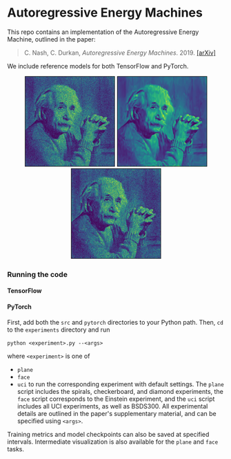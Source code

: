 # Autoregressive Energy Machines

This repo contains an implementation of the Autoregressive Energy Machine, outlined in the paper:

> C. Nash, C. Durkan, _Autoregressive Energy Machines_. 2019. [[arXiv]]()

We include reference models for both TensorFlow and PyTorch.

<p align="center">
  <img width="210" height="210" src="./figures/einstein-data.png">
  <img width="210" height="210" src="./figures/einstein-aem.png">
  <img width="210" height="210" src="./figures/einstein-aem-samples.png">
</p>

### Running the code

#### TensorFlow

#### PyTorch
First, add both the ```src``` and ```pytorch``` directories to your Python path. Then, ```cd``` to the ```experiments``` directory and run
```
python <experiment>.py --<args>
```
where ```<experiment>``` is one of 
- ```plane```
- ```face```
- ```uci```
to run the corresponding experiment with default settings. The ```plane``` script includes the spirals, checkerboard, and diamond experiments, the ```face``` script corresponds to the Einstein experiment, and the ```uci``` script includes all UCI experiments, as well as BSDS300. All experimental details are outlined in the paper's supplementary material, and can be specified using ```<args>```.

Training metrics and model checkpoints can also be saved at specified intervals. Intermediate visualization is also available for the ```plane``` and ```face``` tasks.
